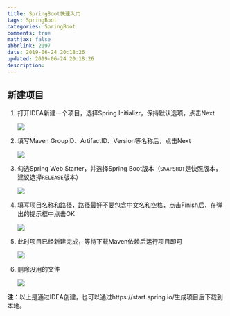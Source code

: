 ```yaml
---
title: SpringBoot快速入门
tags: SpringBoot
categories: SpringBoot
comments: true
mathjax: false
abbrlink: 2197
date: 2019-06-24 20:18:26
updated: 2019-06-24 20:18:26
description:
---
```


## 新建项目

1. 打开IDEA新建一个项目，选择Spring Initializr，保持默认选项，点击Next

   ![](https://img.hujinbo.me/blog/20190624231319.png)<!-- more -->

2. 填写Maven GroupID、ArtifactID、Version等名称后，点击Next

   ![](https://img.hujinbo.me/blog/20190624232042.png)

3. 勾选Spring Web Starter，并选择Spring Boot版本（`SNAPSHOT`是快照版本，建议选择`RELEASE`版本）

   ![](https://img.hujinbo.me/blog/20190624233350.png)

4. 填写项目名称和路径，路径最好不要包含中文名和空格，点击Finish后，在弹出的提示框中点击OK

   ![](https://img.hujinbo.me/blog/20190624233612.png)

5. 此时项目已经新建完成，等待下载Maven依赖后运行项目即可

   ![](https://img.hujinbo.me/blog/20190624234542.png)

6. 删除没用的文件

   ![](https://img.hujinbo.me/blog/20190625000508.png)

**注**：以上是通过IDEA创建，也可以通过https://start.spring.io/生成项目后下载到本地。